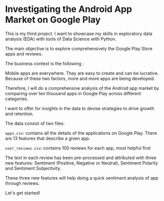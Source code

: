 # Investigating the Android App Market on Google Play

This is my third project. I want to showcase my skills in exploratory data analysis (EDA) with tools of Data Science with Python.

The main objective is to explore comprehensively the Google Play Store apps and reviews.

The business context is the following :

Mobile apps are everywhere. They are easy to create and can be lucrative. Because of these two factors, more and more apps are being developed.

Therefore, I will do a comprehensive analysis of the Android app market by comparing over ten thousand apps in Google Play across different categories.

I want to offer for insights in the data to devise strategies to drive growth and retention.

The data consist of two files:

`apps.csv`: contains all the details of the applications on Google Play. There are 13 features that describe a given app.

`user_reviews.csv`: contains 100 reviews for each app, most helpful first

The text in each review has been pre-processed and attributed with three new features: Sentiment (Positive, Negative or Neutral), Sentiment Polarity and Sentiment Subjectivity.

These three new features will help doing a quick sentiment analysis of app through reviews.

Let's get started!
